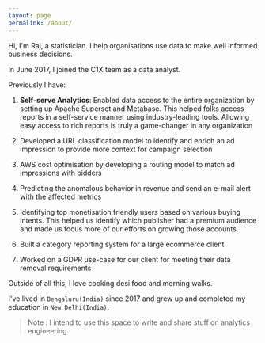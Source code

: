 ```yaml
---
layout: page
permalink: /about/
---
```


Hi, I'm Raj, a statistician. I help organisations use data to make well informed business decisions.

In June 2017, I joined the C1X team as a data analyst.

Previously I have:

1. **Self-serve Analytics**: Enabled data access to the entire organization by setting up Apache Superset and Metabase. This helped folks access reports in a self-service manner using industry-leading tools. Allowing easy access to rich reports is truly a game-changer in any organization

2. Developed a URL classification model to identify and enrich an ad impression to provide more context for campaign selection

3. AWS cost optimisation by developing a routing model to match ad impressions with bidders

4. Predicting the anomalous behavior in revenue and send an e-mail alert with the affected metrics

5. Identifying top monetisation friendly users based on various buying intents. This helped us identify which publisher had a premium audience and made us focus more of our efforts on growing those accounts. 

6. Built a category reporting system for a large ecommerce client

7. Worked on a GDPR use-case for our client for meeting their data removal requirements


Outside of all this, I love cooking desi food and morning walks. 

I've lived in `Bengaluru(India)` since 2017 and grew up and completed my education in `New Delhi(India)`.

> Note : I intend to use this space to write and share stuff on analytics engineering. 